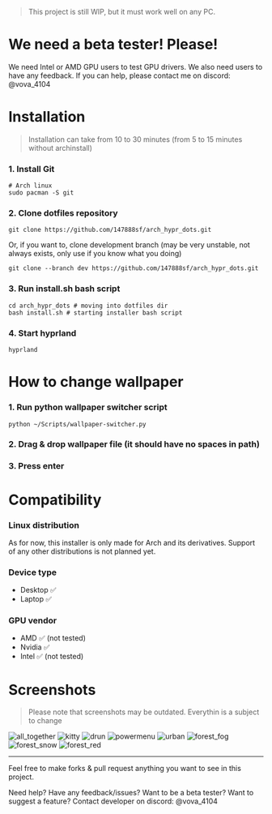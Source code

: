 > This project is still WIP, but it must work well on any PC.

# We need a beta tester! Please!

We need Intel or AMD GPU users to test GPU drivers. We also need users to have any feedback.
If you can help, please contact me on discord: @vova_4104

# Installation 

> Installation can take from 10 to 30 minutes (from 5 to 15 minutes without archinstall)

### 1. Install Git
```
# Arch linux
sudo pacman -S git
```

### 2. Сlone dotfiles repository
```
git clone https://github.com/147888sf/arch_hypr_dots.git
```

Or, if you want to, clone development branch (may be very unstable, not always exists, only use if you know what you doing)
```
git clone --branch dev https://github.com/147888sf/arch_hypr_dots.git
```

### 3. Run install.sh bash script
```
cd arch_hypr_dots # moving into dotfiles dir
bash install.sh # starting installer bash script
```

### 4. Start hyprland
```
hyprland
```

# How to change wallpaper

### 1. Run python wallpaper switcher script
```
python ~/Scripts/wallpaper-switcher.py
```

### 2. Drag & drop wallpaper file (it should have no spaces in path) 

### 3. Press enter

# Compatibility
### Linux distribution
As for now, this installer is only made for Arch and its derivatives. Support of any other distributions is not planned yet.
### Device type
- Desktop ✅
- Laptop ✅
### GPU vendor
- AMD ✅ (not tested)
- Nvidia ✅
- Intel ✅ (not tested)

# Screenshots
> Please note that screenshots may be outdated. Everythin is a subject to change

![all_together](https://images2.imgbox.com/97/4f/y731Xe6C_o.png)
![kitty](https://images2.imgbox.com/d3/f5/x59T9FSw_o.png)
![drun](https://images2.imgbox.com/7f/a4/hLoAOxvJ_o.png)
![powermenu](https://images2.imgbox.com/09/3c/PKuRutR3_o.png)
![urban](https://images2.imgbox.com/90/18/JrhFRlt7_o.png)
![forest_fog](https://images2.imgbox.com/c7/79/rTBBB3N6_o.png)
![forest_snow](https://images2.imgbox.com/da/3b/muh0WeBm_o.png)
![forest_red](https://images2.imgbox.com/45/fb/ozzV7kQX_o.png)

<hr>

Feel free to make forks & pull request anything you want to see in this project.

Need help? Have any feedback/issues? Want to be a beta tester? Want to suggest a feature? Contact developer on discord: @vova_4104
